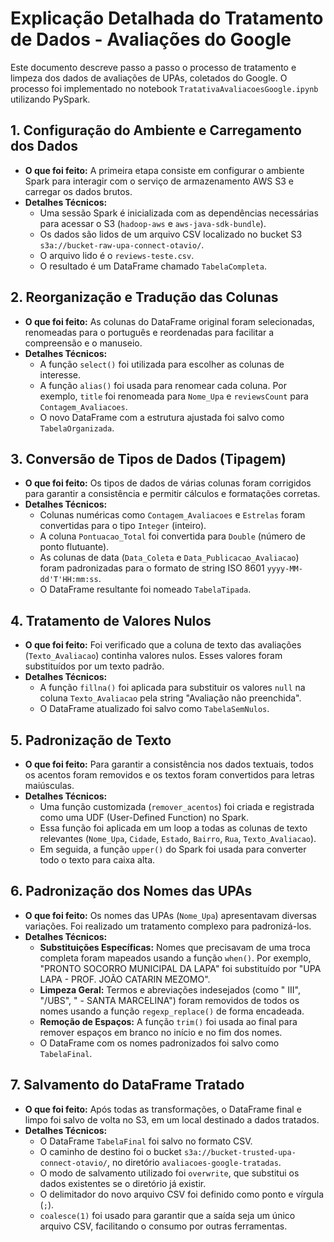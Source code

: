 # Explicação Detalhada do Tratamento de Dados - Avaliações do Google

Este documento descreve passo a passo o processo de tratamento e limpeza dos dados de avaliações de UPAs, coletados do Google. O processo foi implementado no notebook `TratativaAvaliacoesGoogle.ipynb` utilizando PySpark.

## 1. Configuração do Ambiente e Carregamento dos Dados

- **O que foi feito:** A primeira etapa consiste em configurar o ambiente Spark para interagir com o serviço de armazenamento AWS S3 e carregar os dados brutos.
- **Detalhes Técnicos:**
    - Uma sessão Spark é inicializada com as dependências necessárias para acessar o S3 (`hadoop-aws` e `aws-java-sdk-bundle`).
    - Os dados são lidos de um arquivo CSV localizado no bucket S3 `s3a://bucket-raw-upa-connect-otavio/`.
    - O arquivo lido é o `reviews-teste.csv`.
    - O resultado é um DataFrame chamado `TabelaCompleta`.

## 2. Reorganização e Tradução das Colunas

- **O que foi feito:** As colunas do DataFrame original foram selecionadas, renomeadas para o português e reordenadas para facilitar a compreensão e o manuseio.
- **Detalhes Técnicos:**
    - A função `select()` foi utilizada para escolher as colunas de interesse.
    - A função `alias()` foi usada para renomear cada coluna. Por exemplo, `title` foi renomeada para `Nome_Upa` e `reviewsCount` para `Contagem_Avaliacoes`.
    - O novo DataFrame com a estrutura ajustada foi salvo como `TabelaOrganizada`.

## 3. Conversão de Tipos de Dados (Tipagem)

- **O que foi feito:** Os tipos de dados de várias colunas foram corrigidos para garantir a consistência e permitir cálculos e formatações corretas.
- **Detalhes Técnicos:**
    - Colunas numéricas como `Contagem_Avaliacoes` e `Estrelas` foram convertidas para o tipo `Integer` (inteiro).
    - A coluna `Pontuacao_Total` foi convertida para `Double` (número de ponto flutuante).
    - As colunas de data (`Data_Coleta` e `Data_Publicacao_Avaliacao`) foram padronizadas para o formato de string ISO 8601 `yyyy-MM-dd'T'HH:mm:ss`.
    - O DataFrame resultante foi nomeado `TabelaTipada`.

## 4. Tratamento de Valores Nulos

- **O que foi feito:** Foi verificado que a coluna de texto das avaliações (`Texto_Avaliacao`) continha valores nulos. Esses valores foram substituídos por um texto padrão.
- **Detalhes Técnicos:**
    - A função `fillna()` foi aplicada para substituir os valores `null` na coluna `Texto_Avaliacao` pela string "Avaliação não preenchida".
    - O DataFrame atualizado foi salvo como `TabelaSemNulos`.

## 5. Padronização de Texto

- **O que foi feito:** Para garantir a consistência nos dados textuais, todos os acentos foram removidos e os textos foram convertidos para letras maiúsculas.
- **Detalhes Técnicos:**
    - Uma função customizada (`remover_acentos`) foi criada e registrada como uma UDF (User-Defined Function) no Spark.
    - Essa função foi aplicada em um loop a todas as colunas de texto relevantes (`Nome_Upa`, `Cidade`, `Estado`, `Bairro`, `Rua`, `Texto_Avaliacao`).
    - Em seguida, a função `upper()` do Spark foi usada para converter todo o texto para caixa alta.

## 6. Padronização dos Nomes das UPAs

- **O que foi feito:** Os nomes das UPAs (`Nome_Upa`) apresentavam diversas variações. Foi realizado um tratamento complexo para padronizá-los.
- **Detalhes Técnicos:**
    - **Substituições Específicas:** Nomes que precisavam de uma troca completa foram mapeados usando a função `when()`. Por exemplo, "PRONTO SOCORRO MUNICIPAL DA LAPA" foi substituído por "UPA LAPA - PROF. JOÃO CATARIN MEZOMO".
    - **Limpeza Geral:** Termos e abreviações indesejados (como " III", "/UBS", " - SANTA MARCELINA") foram removidos de todos os nomes usando a função `regexp_replace()` de forma encadeada.
    - **Remoção de Espaços:** A função `trim()` foi usada ao final para remover espaços em branco no início e no fim dos nomes.
    - O DataFrame com os nomes padronizados foi salvo como `TabelaFinal`.

## 7. Salvamento do DataFrame Tratado

- **O que foi feito:** Após todas as transformações, o DataFrame final e limpo foi salvo de volta no S3, em um local destinado a dados tratados.
- **Detalhes Técnicos:**
    - O DataFrame `TabelaFinal` foi salvo no formato CSV.
    - O caminho de destino foi o bucket `s3a://bucket-trusted-upa-connect-otavio/`, no diretório `avaliacoes-google-tratadas`.
    - O modo de salvamento utilizado foi `overwrite`, que substitui os dados existentes se o diretório já existir.
    - O delimitador do novo arquivo CSV foi definido como ponto e vírgula (`;`).
    - `coalesce(1)` foi usado para garantir que a saída seja um único arquivo CSV, facilitando o consumo por outras ferramentas.
